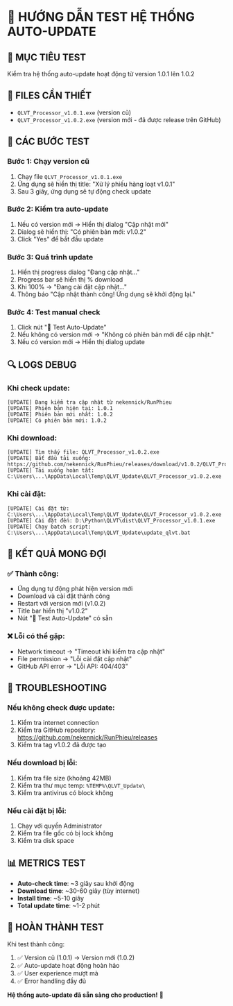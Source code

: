 # 🧪 HƯỚNG DẪN TEST HỆ THỐNG AUTO-UPDATE

## 🎯 MỤC TIÊU TEST
Kiểm tra hệ thống auto-update hoạt động từ version 1.0.1 lên 1.0.2

## 📁 FILES CẦN THIẾT
- `QLVT_Processor_v1.0.1.exe` (version cũ)
- `QLVT_Processor_v1.0.2.exe` (version mới - đã được release trên GitHub)

## 🚀 CÁC BƯỚC TEST

### **Bước 1: Chạy version cũ**
1. Chạy file `QLVT_Processor_v1.0.1.exe`
2. Ứng dụng sẽ hiển thị title: "Xử lý phiếu hàng loạt v1.0.1"
3. Sau 3 giây, ứng dụng sẽ tự động check update

### **Bước 2: Kiểm tra auto-update**
1. Nếu có version mới → Hiển thị dialog "Cập nhật mới"
2. Dialog sẽ hiển thị: "Có phiên bản mới: v1.0.2"
3. Click "Yes" để bắt đầu update

### **Bước 3: Quá trình update**
1. Hiển thị progress dialog "Đang cập nhật..."
2. Progress bar sẽ hiển thị % download
3. Khi 100% → "Đang cài đặt cập nhật..."
4. Thông báo "Cập nhật thành công! Ứng dụng sẽ khởi động lại."

### **Bước 4: Test manual check**
1. Click nút "🧪 Test Auto-Update"
2. Nếu không có version mới → "Không có phiên bản mới để cập nhật."
3. Nếu có version mới → Hiển thị dialog update

## 🔍 LOGS DEBUG

### **Khi check update:**
```
[UPDATE] Đang kiểm tra cập nhật từ nekennick/RunPhieu
[UPDATE] Phiên bản hiện tại: 1.0.1
[UPDATE] Phiên bản mới nhất: 1.0.2
[UPDATE] Có phiên bản mới: 1.0.2
```

### **Khi download:**
```
[UPDATE] Tìm thấy file: QLVT_Processor_v1.0.2.exe
[UPDATE] Bắt đầu tải xuống: https://github.com/nekennick/RunPhieu/releases/download/v1.0.2/QLVT_Processor_v1.0.2.exe
[UPDATE] Tải xuống hoàn tất: C:\Users\...\AppData\Local\Temp\QLVT_Update\QLVT_Processor_v1.0.2.exe
```

### **Khi cài đặt:**
```
[UPDATE] Cài đặt từ: C:\Users\...\AppData\Local\Temp\QLVT_Update\QLVT_Processor_v1.0.2.exe
[UPDATE] Cài đặt đến: D:\Python\QLVT\dist\QLVT_Processor_v1.0.1.exe
[UPDATE] Chạy batch script: C:\Users\...\AppData\Local\Temp\QLVT_Update\update_qlvt.bat
```

## 🎯 KẾT QUẢ MONG ĐỢI

### **✅ Thành công:**
- Ứng dụng tự động phát hiện version mới
- Download và cài đặt thành công
- Restart với version mới (v1.0.2)
- Title bar hiển thị "v1.0.2"
- Nút "🧪 Test Auto-Update" có sẵn

### **❌ Lỗi có thể gặp:**
- Network timeout → "Timeout khi kiểm tra cập nhật"
- File permission → "Lỗi cài đặt cập nhật"
- GitHub API error → "Lỗi API: 404/403"

## 🔧 TROUBLESHOOTING

### **Nếu không check được update:**
1. Kiểm tra internet connection
2. Kiểm tra GitHub repository: https://github.com/nekennick/RunPhieu/releases
3. Kiểm tra tag v1.0.2 đã được tạo

### **Nếu download bị lỗi:**
1. Kiểm tra file size (khoảng 42MB)
2. Kiểm tra thư mục temp: `%TEMP%\QLVT_Update\`
3. Kiểm tra antivirus có block không

### **Nếu cài đặt bị lỗi:**
1. Chạy với quyền Administrator
2. Kiểm tra file gốc có bị lock không
3. Kiểm tra disk space

## 📊 METRICS TEST

- **Auto-check time**: ~3 giây sau khởi động
- **Download time**: ~30-60 giây (tùy internet)
- **Install time**: ~5-10 giây
- **Total update time**: ~1-2 phút

## 🎉 HOÀN THÀNH TEST

Khi test thành công:
1. ✅ Version cũ (1.0.1) → Version mới (1.0.2)
2. ✅ Auto-update hoạt động hoàn hảo
3. ✅ User experience mượt mà
4. ✅ Error handling đầy đủ

**Hệ thống auto-update đã sẵn sàng cho production!** 🚀 